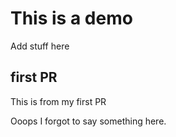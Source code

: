 # This is a demo

Add stuff here

## first PR

This is from my first PR

Ooops I forgot to say something here.

